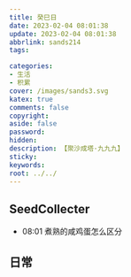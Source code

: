 ```yaml
---
title: 癸巳日
date: 2023-02-04 08:01:38
update: 2023-02-04 08:01:38
abbrlink: sands214
tags:

categories:
- 生活
- 积累
cover: /images/sands3.svg
katex: true
comments: false
copyright:
aside: false
password:
hidden:
description: 【聚沙成塔·九九九】 
sticky: 
keywords:
root: ../../
---
```


## SeedCollecter
- 08:01 煮熟的咸鸡蛋怎么区分


## 日常